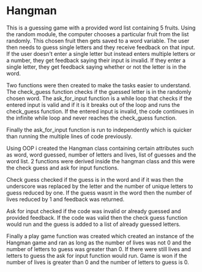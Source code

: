 # Hangman

This is a guessing game with a provided word list containing 5 fruits.
Using the random module, the computer chooses a particular fruit from the list randomly.
This chosen fruit then gets saved to a word variable.
The user then needs to guess single letters and they receive feedback on that input.
If the user doesn't enter a single letter but instead enters multiple letters or a number, they get feedback saying their input is invalid.
If they enter a single letter, they get feedback saying whether or not the letter is in the word.

Two functions were then created to make the tasks easier to understand. 
The check_guess function checks if the guessed letter is in the randomly chosen word.
The ask_for_input function is a while loop that checks if the entered input is valid and if it is it breaks out of the loop and runs the check_guess function.
If the entered input is invalid, the code continues in the infinite while loop and never reaches the check_guess function.

Finally the ask_for_input function is run to independently which is quicker than running the multiple lines of code previously.

Using OOP i created the Hangman class containing certain attributes such as word, word guessed, number of letters and lives, list of guesses and the word list.
2 functions were derived inside the hangman class and this were the check guess and ask for input functions. 

Check guess checked if the guess is in the word and if it was then the underscore was replaced by the letter and the number of unique letters to guess reduced by one.
If the guess wasnt in the word then the number of lives reduced by 1 and feedback was returned.

Ask for input checked if the code was invalid or already guessed and provided feedback.
If the code was valid then the check guess function would run and the guess is added to a list of already guessed letters.

Finally a play game function was created which created an instance of the Hangman game and ran as long as the number of lives was not 0 and the number of letters to guess was greater than 0.
If there were still lives and letters to guess the ask for input function would run.
Game is won if the number of lives is greater than 0 and the number of letters to guess is 0.

